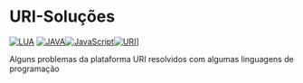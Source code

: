 # URI-Soluções
[![LUA](https://www.lua.org/images/lua-logo.gif)](https://www.lua.org/) [![JAVA](https://www.softexia.com/wp-content/uploads/2017/04/Java-logo.png)](https://www.java.com/pt_BR/)[![JavaScript](https://bognarjunior.files.wordpress.com/2018/01/1crcyaithv7aiqh1z93v99q.png?w=256)](https://www.javascript.com/)[![URI](https://marcelovca90.github.io/images/uri.png)](https://www.urionlinejudge.com.br/judge/pt)]

Alguns problemas da plataforma URI resolvidos com algumas linguagens de programação







